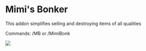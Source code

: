 
# Mimi's Bonker

This addon simplifies selling and destroying items of all qualities

Commands: /MB or /MimiBonk


![](https://i.imgur.com/3yqFPsL.png)
